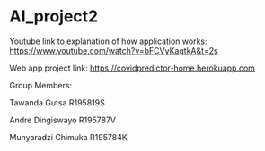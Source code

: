 # AI_project2

Youtube link to explanation of how application works: https://www.youtube.com/watch?v=bFCVyKagtkA&t=2s

Web app project link: https://covidpredictor-home.herokuapp.com

Group Members:

Tawanda Gutsa R195819S

Andre Dingiswayo R195787V

Munyaradzi Chimuka R195784K
